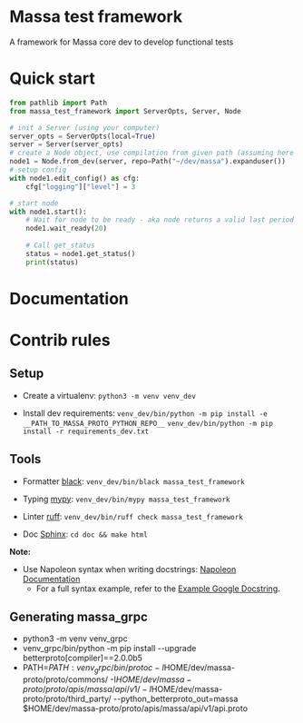 # Massa test framework

A framework for Massa core dev to develop functional tests

# Quick start

```python
from pathlib import Path
from massa_test_framework import ServerOpts, Server, Node

# init a Server (using your computer)
server_opts = ServerOpts(local=True)
server = Server(server_opts) 
# create a Node object, use compilation from given path (assuming here it's compiled here in Sandbox mode)
node1 = Node.from_dev(server, repo=Path("~/dev/massa").expanduser())
# setup config
with node1.edit_config() as cfg:
    cfg["logging"]["level"] = 3

# start node
with node1.start():
    # Wait for node to be ready - aka node returns a valid last period
    node1.wait_ready(20)
    
    # Call get_status
    status = node1.get_status()
    print(status)
```

# Documentation



# Contrib rules

## Setup

- Create a virtualenv:
    `python3 -m venv venv_dev`

- Install dev requirements:
    `venv_dev/bin/python -m pip install -e __PATH_TO_MASSA_PROTO_PYTHON_REPO__`
    `venv_dev/bin/python -m pip install -r requirements_dev.txt`

## Tools

- Formatter [black](https://github.com/psf/black):
    `venv_dev/bin/black massa_test_framework`

- Typing [mypy](https://www.mypy-lang.org/): 
    `venv_dev/bin/mypy massa_test_framework`

- Linter [ruff](https://github.com/astral-sh/ruff):
    `venv_dev/bin/ruff check massa_test_framework`

- Doc [Sphinx](https://www.sphinx-doc.org):
    `cd doc && make html`

**Note:**

- Use Napoleon syntax when writing docstrings: [Napoleon Documentation](https://www.sphinx-doc.org/en/master/usage/extensions/napoleon.html)
  - For a full syntax example, refer to the [Example Google Docstring](https://sphinxcontrib-napoleon.readthedocs.io/en/latest/example_google.html#example-google).


## Generating massa_grpc

* python3 -m venv venv_grpc
* venv_grpc/bin/python -m pip install --upgrade betterproto[compiler]==2.0.0b5
* PATH=$PATH:venv_grpc/bin/ protoc -I$HOME/dev/massa-proto/proto/commons/ -I$HOME/dev/massa-proto/proto/apis/massa/api/v1/ -I$HOME/dev/massa-proto/proto/third_party/ --python_betterproto_out=massa $HOME/dev/massa-proto/proto/apis/massa/api/v1/api.proto